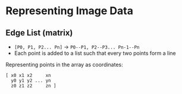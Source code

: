 # Representing Image Data

## Edge List (matrix)
- `[P0, P1, P2... Pn]` -> `P0--P1, P2--P3... Pn-1--Pn`
- Each point is added to a list such that every two points form a line

Representing points in the array as coordinates:
```
[ x0 x1 x2     xn
  y0 y1 y2 ... yn
  z0 z1 z2     zn ]
```
